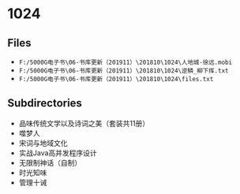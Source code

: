 # 1024

## Files

- `F:/5000G电子书\06-书库更新（201911）\201810\1024\人地城-徐远.mobi`
- `F:/5000G电子书\06-书库更新（201911）\201810\1024\逆鳞_柳下挥.txt`
- `F:/5000G电子书\06-书库更新（201911）\201810\1024\files.txt`

## Subdirectories

- 品味传统文学以及诗词之美（套装共11册）
- 噬梦人
- 宋词与地域文化
- 实战Java高并发程序设计
- 无限制神话（自制）
- 时光知味
- 管理十诫
